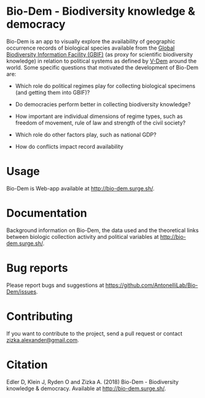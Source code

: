 # Bio-Dem - Biodiversity knowledge & democracy

Bio-Dem is an app to visually explore the availability of geographic occurrence records of biological species available from the 
[Global Biodiversity Information Facility (GBIF)](www.gbif.org) (as proxy for scientific biodiversity knowledge) in relation to political systems as defined by [V-Dem](https://www.v-dem.net/) around the world. 
Some specific questions that motivated the development of Bio-Dem are:

* Which role do political regimes play for collecting biological specimens (and getting them into GBIF)?

* Do democracies perform better in collecting biodiversity knowledge?

* How important are individual dimensions of regime types, such as freedom of movement, rule of law and strength of the civil society?

* Which role do other factors play, such as national GDP?

* How do conflicts impact record availability 

# Usage
Bio-Dem is Web-app available at http://bio-dem.surge.sh/.

# Documentation
Background information on Bio-Dem, the data used and the theoretical links between biologic collection activity and political variables at http://bio-dem.surge.sh/.

# Bug reports
Please report bugs and suggestions at https://github.com/AntonelliLab/Bio-Dem/issues.

# Contributing
If you want to contribute to the project, send a pull request or contact zizka.alexander@gmail.com.

# Citation
Edler D, Klein J, Ryden O and Zizka A. (2018) Bio-Dem - Biodiversity knowledge & democracy. Available at http://bio-dem.surge.sh/.
